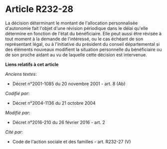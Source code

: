 # Article R232-28

La décision déterminant le montant de l'allocation personnalisée d'autonomie fait l'objet d'une révision périodique dans le
délai qu'elle détermine en fonction de l'état du bénéficiaire. Elle peut aussi être révisée à tout moment à la demande de
l'intéressé, ou le cas échéant de son représentant légal, ou à l'initiative du président du conseil départemental si des
éléments nouveaux modifient la situation personnelle du bénéficiaire ou de son proche aidant au vu de laquelle cette décision
est intervenue.

**Liens relatifs à cet article**

_Anciens textes_:

  - Décret n°2001-1085 du 20 novembre 2001 - art. 8 (Ab)

_Codifié par_:

  - Décret n°2004-1136 du 21 octobre 2004

_Modifié par_:

  - Décret n°2016-210 du 26 février 2016 - art. 2

_Cité par_:

  - Code de l'action sociale et des familles - art. R232-27 (V)
